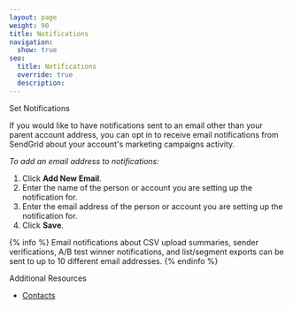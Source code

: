 ```yaml
---
layout: page
weight: 90
title: Notifications
navigation:
  show: true
seo:
  title: Notifications
  override: true
  description:
---
```


<page-anchor el="h2">
Set Notifications
</page-anchor>

If you would like to have notifications sent to an email other than your parent account address, you can opt in to receive email notifications from SendGrid about your account's marketing campaigns activity.

*To add an email address to notifications:*

1. Click **Add New Email**.
1. Enter the name of the person or account you are setting up the notification for.
1. Enter the email address of the person or account you are setting up the notification for.
1. Click **Save**.

{% info %}
Email notifications about CSV upload summaries, sender verifications, A/B test winner notifications, and list/segment exports can be sent to up to 10 different email addresses.
{% endinfo %}

<page-anchor el="h3">
Additional Resources
</page-anchor>

- [Contacts](https://sendgrid.com/docs/User_Guide/Marketing_Campaigns/contacts.html)


